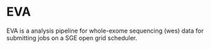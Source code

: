 # EVA
EVA is a analysis pipeline for whole-exome sequencing (wes) data for submitting jobs on a SGE open grid scheduler.
